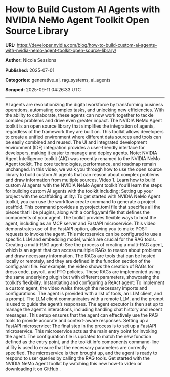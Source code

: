 # How to Build Custom AI Agents with NVIDIA NeMo Agent Toolkit Open Source Library

**URL:** https://developer.nvidia.com/blog/how-to-build-custom-ai-agents-with-nvidia-nemo-agent-toolkit-open-source-library/

**Author:** Nicola Sessions

**Published:** 2025-07-01

**Categories:** generative_ai, rag_systems, ai_agents

**Scraped:** 2025-09-11 04:26:33 UTC

---

AI agents are revolutionizing the digital workforce by transforming business operations, automating complex tasks, and unlocking new efficiencies. With the ability to collaborate, these agents can now work together to tackle complex problems and drive even greater impact.
The
NVIDIA NeMo Agent toolkit
is an open source library that simplifies the integration of agents, regardless of the framework they are built on. This toolkit allows developers to create a unified environment where different data sources and tools can be easily combined and reused. The UI and integrated development environment (IDE) integration provides a user-friendly interface for developers, making it easier to manage and deploy agents.
Note: NVIDIA Agent Intelligence toolkit (AIQ) was recently renamed to the NVIDIA NeMo Agent toolkit. The core technologies, performance, and roadmap remain unchanged.
In this video, we walk you through how to use the open source library to build custom AI agents that can reason about complex problems and draw information from multiple sources.
Video 1. Learn how to build custom AI agents with the NVIDIA NeMo Agent toolkit
You’ll learn the steps for building custom AI agents with the toolkit including:
Setting up your project with the scaffolding utility:
To get started with NVIDIA NeMo Agent toolkit, you can use the workflow create command to generate a project scaffold. This command provides a pyproject.toml file that specifies all the pieces that’ll be plugins, along with a config.yaml file that defines the components of your agent. The toolkit provides flexible ways to host the agent, including as an MCP server and FastAPI microservice. This video demonstrates use of the FastAPI option, allowing you to make POST requests to invoke the agent. This microservice can be configured to use a specific LLM and embedding model, which are crucial for the RAG tools.
Creating a multi-RAG agent:
See the process of creating a multi-RAG agent, which is an agent that can access multiple RAGs to reason about problems and draw necessary information. The RAGs are tools that can be hosted locally or remotely, and they are defined in the function section of the config.yaml file. For example, the video shows the creation of RAGs for dress code, payroll, and PTO policies. These RAGs are implemented using the same underlying plugin but with different parameters, showcasing the toolkit’s flexibility.
Instantiating and configuring a ReAct agent:
To implement a custom agent, the video walks through the necessary imports and configurations. The agent is provided with a list of tools, an LLM client, and a prompt. The LLM client communicates with a remote LLM, and the prompt is used to guide the agent’s responses. The agent executor is then set up to manage the agent’s interactions, including handling chat history and recent messages. This setup ensures that the agent can effectively use the RAG tools to provide accurate and context-aware responses.
Setting up a FastAPI microservice:
The final step in the process is to set up a FastAPI microservice. This microservice acts as the main entry point for invoking the agent. The configuration file is updated to match the new function defined as the entry point, and the toolkit info components command-line utility is used to ensure that the necessary parameters are correctly specified. The microservice is then brought up, and the agent is ready to respond to user queries by calling the RAG tools.
Get started with the NVIDIA NeMo Agent toolkit by watching this
new how-to video
or downloading it on
GitHub
.